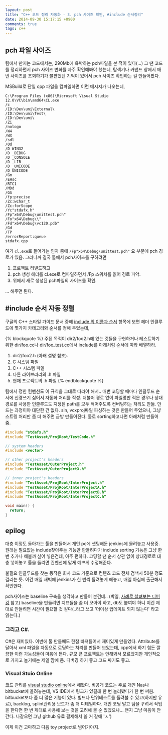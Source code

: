 ```yaml
---
layout: post
title: "C++ 코드 정리 자동화 - 3. pch 사이즈 확인, #include 순서정리"
date: 2014-09-30 15:17:15 +0900
comments: true
tags: c++
---
```


## pch 파일 사이즈

팀에서 만지는 코드에서는, 290Mb에 육박하는 pch파일을 본 적이 있다(...) 그 땐 코드를 정리하면서 pch 사이즈 변화를 자주 확인해봐야 했는데, 탐색기나 커맨드 창에서 매번 사이즈를 조회하기가 불편했던 기억이 있어서 pch 사이즈 확인하는 걸 만들어봤다.



<!--more-->

MSBuild로 단일 cpp 파일을 컴파일하면 이런 메시지가 나오는데,

```
C:\Program Files (x86)\Microsoft Visual Studio 12.0\VC\bin\amd64\CL.exe 
/c 
/ID:\Dev\uni\External\ 
/ID:\Dev\uni\Test\ 
/ID:\Dev\uni\ 
/Zi 
/nologo 
/W4 
/WX 
/sdl 
/Od 
/D WIN32 
/D _DEBUG 
/D _CONSOLE 
/D _LIB 
/D _UNICODE 
/D UNICODE 
/Gm 
/EHsc 
/RTC1 
/MDd 
/GS 
/fp:precise 
/Zc:wchar_t 
/Zc:forScope 
/Yc"stdafx.h" 
/Fp"x64\Debug\unittest.pch" 
/Fo"x64\Debug\\" 
/Fd"x64\Debug\vc120.pdb" 
/Gd 
/TP 
/errorReport:queue 
stdafx.cpp
```

여기 `cl.exe`로 들어가는 인자 중에 `/Fp"x64\Debug\unittest.pch"` 요 부분에 pch 경로가 있음. 그러니까 결국 툴에서 pch사이즈를 구하려면

1. 프로젝트 리빌드하고
2. pch 생성 헤더를 cl.exe로 컴파일하면서 /Fp 스위치를 읽어 경로 파악.
3. 위에서 새로 생성된 pch파일의 사이즈를 확인.

... 해주면 된다.

## #include 순서 자동 정렬

구글의 C++ 스타일 가이드 문서 중에 [include 의 이름과 순서](http://jongwook.github.io/google-styleguide/trunk/cppguide.xml#include%EC%9D%98_%EC%9D%B4%EB%A6%84%EA%B3%BC_%EC%88%9C%EC%84%9C) 항목에 보면 헤더 인클루드에 몇가지 카테고리와 순서를 정해 두었는데, 

{% blockquote %}
주된 목적이 dir2/foo2.h에 있는 것들을 구현하거나 테스트하기 위한 dir/foo.cc나 dir/foo_test.cc에서 include를 아래처럼 순서에 따라 배열하라.

1. dir2/foo2.h (아래 설명 참조).
2. C 시스템 파일
3. C++ 시스템 파일
4. 다른 라이브러리의 .h 파일
5. 현재 프로젝트의 .h 파일
{% endblockquote %}

팀에서 정한 컨벤션도 이 규칙을 그대로 따라야 해서.. 매번 코딩할 때마다 인클루드 순서에 신경쓰기 싫어서 자동화 처리를 작성. 더불어 경로 없이 파일명만 적은 경우나 상대경로를 사용한 인클루드도 지정된 path를 모두 적어주도록 컨버팅하는 처리도 만듦. 만드는 과정이야 대단한 건 없다. sln, vcxproj파일 파싱하는 것은 만들어 두었으니, 그냥 스트링 처리만 좀 더 해주면 금방 만들어진다. 툴로 sorting하고나면 아래처럼 만들어줌.

``` cpp TestCode.cpp
#include "stdafx.h"
#include "TestAsset/ProjRoot/TestCode.h"

// system headers
#include <vector>

// other project's headers
#include "TestAsset/OuterProject.h"
#include "TestAsset/OuterProjectX.h"

// inner project's headers
#include "TestAsset/ProjRoot/InterProject.h"
#include "TestAsset/ProjRoot/InterProjectA.h"
#include "TestAsset/ProjRoot/InterProjectB.h"
#include "TestAsset/ProjRoot/InterProjectC.h"

void main() {
  return;
}
```

## epilog

대충 이정도 돌아가는 툴을 만들어서 개인 pc에 셋팅해둔 jenkins에 물려놓고 사용중. 원래는 필요없는 include찾아주는 기능만 만들려다가 include sorting 기능은 그냥 한 번 추가나 해볼까 싶어 넣은건데, 아주 편하다. 코딩할 땐 순서 상관 없이 상대경로로 대충 넣어놓고 툴을 돌리면 컨벤션에 맞게 예쁘게 수정해준다.

불필요 인클루드를 찾는 동작은 회사 코드 기준으로 컨텐츠 코드 전체 검색시 50분 정도 걸리는 듯. 이건 매일 새벽에 jenkins가 한 번씩 돌려놓게 해놓고, 매일 아침에 출근해서 확인한다.

pch사이즈는 baseline 구축을 생각하고 만들어 본건데.. (박일, [사례로 살펴보는 디버깅](http://www.slideshare.net/parkpd/in-ndc2010) 참고) baseline을 만들려면 지표들을 좀 더 모아야 하고, db도 붙여야 하니 이건 제대로 만들려면 시간이 필요할 것 같다(..라고 쓰고 '더이상 업데이트 되지 않는다' 라고 읽는다.)

### 그리고 C#.

C#은 재미있다. 이번에 툴 만들때도 한참 빠져들어서 재미있게 만들었다. Attribute를 달아서 xml 파일을 자동으로 로딩하는 처리를 만들어 보았는데, cpp에서 하기 힘든 깔끔한 이런 가능성들이 마음에 든다. 규모 큰 프로젝트는 안해봐서 모르겠지만 개인적으로 가지고 놀기에는 제일 맘에 듬. 디버깅 하기 좋고 코드 짜기도 좋고.

### Visual Stuio Online

코드 관리를 [visual studio online](http://www.visualstudio.com/en-us/products/what-is-visual-studio-online-vs.aspx)에서 해봤다. 비공개 코드는 주로 개인 Nas나 bitbucket에 올려놓는데, VS IDE에서 링크가 있길래 한 번 눌러봤다가 한 번 써봄. 
bitbucket보다 좀 더 많은 기능이 있다. 빌드나 단위테스트를 돌려볼 수 있고(하지만 유료), backlog, splint관리용 보드가 좀 더 디테일하다. 개인 코딩 말고 팀을 꾸려서 작업을 한다면 한 번 제대로 사용해 보는 것을 고려해 볼 순 있겠으나... 왠지 그냥 마음이 안간다. 나같으면 그냥 github 유료 결제해서 쓸 거 같애 'ㅅ')


이제 이건 고마하고 다음 toy project로 넘어가야지.
